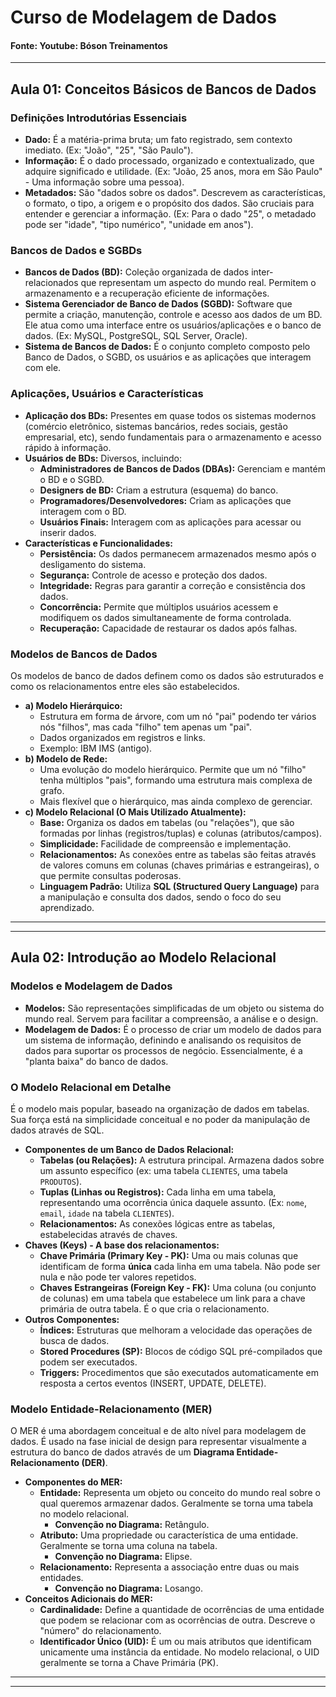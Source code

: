 # Curso de Modelagem de Dados

#### Fonte: Youtube: Bóson Treinamentos

---

## Aula 01: Conceitos Básicos de Bancos de Dados

### Definições Introdutórias Essenciais

- **Dado:** É a matéria-prima bruta; um fato registrado, sem contexto imediato. (Ex: "João", "25", "São Paulo").
- **Informação:** É o dado processado, organizado e contextualizado, que adquire significado e utilidade. (Ex: "João, 25 anos, mora em São Paulo" - Uma informação sobre uma pessoa).
- **Metadados:** São "dados sobre os dados". Descrevem as características, o formato, o tipo, a origem e o propósito dos dados. São cruciais para entender e gerenciar a informação. (Ex: Para o dado "25", o metadado pode ser "idade", "tipo numérico", "unidade em anos").

### Bancos de Dados e SGBDs

- **Bancos de Dados (BD):** Coleção organizada de dados inter-relacionados que representam um aspecto do mundo real. Permitem o armazenamento e a recuperação eficiente de informações.
- **Sistema Gerenciador de Banco de Dados (SGBD):** Software que permite a criação, manutenção, controle e acesso aos dados de um BD. Ele atua como uma interface entre os usuários/aplicações e o banco de dados. (Ex: MySQL, PostgreSQL, SQL Server, Oracle).
- **Sistema de Bancos de Dados:** É o conjunto completo composto pelo Banco de Dados, o SGBD, os usuários e as aplicações que interagem com ele.

### Aplicações, Usuários e Características

- **Aplicação dos BDs:** Presentes em quase todos os sistemas modernos (comércio eletrônico, sistemas bancários, redes sociais, gestão empresarial, etc), sendo fundamentais para o armazenamento e acesso rápido à informação.
- **Usuários de BDs:** Diversos, incluindo: 
    - **Administradores de Bancos de Dados (DBAs):** Gerenciam e mantém o BD e o SGBD.
    - **Designers de BD:** Criam a estrutura (esquema) do banco.
    - **Programadores/Desenvolvedores:** Criam as aplicações que interagem com o BD.
    - **Usuários Finais:** Interagem com as aplicações para acessar ou inserir dados.
- **Características e Funcionalidades:**
    - **Persistência:** Os dados permanecem armazenados mesmo após o desligamento do sistema.
    - **Segurança:** Controle de acesso e proteção dos dados.
    - **Integridade:** Regras para garantir a correção e consistência dos dados.
    - **Concorrência:** Permite que múltiplos usuários acessem e modifiquem os dados simultaneamente de forma controlada.
    - **Recuperação:** Capacidade de restaurar os dados após falhas.

### Modelos de Bancos de Dados

Os modelos de banco de dados definem como os dados são estruturados e como os relacionamentos entre eles são estabelecidos.

- **a) Modelo Hierárquico:**
    - Estrutura em forma de árvore, com um nó "pai" podendo ter vários nós "filhos", mas cada "filho" tem apenas um "pai".
    - Dados organizados em registros e links.
    - Exemplo: IBM IMS (antigo).
- **b) Modelo de Rede:**
    - Uma evolução do modelo hierárquico. Permite que um nó "filho" tenha múltiplos "pais", formando uma estrutura mais complexa de grafo.
    - Mais flexível que o hierárquico, mas ainda complexo de gerenciar.
- **c) Modelo Relacional (O Mais Utilizado Atualmente):**
    - **Base:** Organiza os dados em tabelas (ou "relações"), que são formadas por linhas (registros/tuplas) e colunas (atributos/campos).
    - **Simplicidade:** Facilidade de compreensão e implementação.
    - **Relacionamentos:** As conexões entre as tabelas são feitas através de valores comuns em colunas (chaves primárias e estrangeiras), o que permite consultas poderosas.
    - **Linguagem Padrão:** Utiliza **SQL (Structured Query Language)** para a manipulação e consulta dos dados, sendo o foco do seu aprendizado.

---
---

## Aula 02: Introdução ao Modelo Relacional

### Modelos e Modelagem de Dados

- **Modelos:** São representações simplificadas de um objeto ou sistema do mundo real. Servem para facilitar a compreensão, a análise e o design.
- **Modelagem de Dados:** É o processo de criar um modelo de dados para um sistema de informação, definindo e analisando os requisitos de dados para suportar os processos de negócio. Essencialmente, é a "planta baixa" do banco de dados.

### O Modelo Relacional em Detalhe

É o modelo mais popular, baseado na organização de dados em tabelas. Sua força está na simplicidade conceitual e no poder da manipulação de dados através de SQL.

- **Componentes de um Banco de Dados Relacional:**
    - **Tabelas (ou Relações):** A estrutura principal. Armazena dados sobre um assunto específico (ex: uma tabela `CLIENTES`, uma tabela `PRODUTOS`).
    - **Tuplas (Linhas ou Registros):** Cada linha em uma tabela, representando uma ocorrência única daquele assunto. (Ex: `nome`, `email`, `idade` na tabela `CLIENTES`).
    - **Relacionamentos:** As conexões lógicas entre as tabelas, estabelecidas através de chaves.
- **Chaves (Keys) - A base dos relacionamentos:**
    - **Chave Primária (Primary Key - PK):** Uma ou mais colunas que identificam de forma **única** cada linha em uma tabela. Não pode ser nula e não pode ter valores repetidos.
    - **Chaves Estrangeiras (Foreign Key - FK):** Uma coluna (ou conjunto de colunas) em uma tabela que estabelece um link para a chave primária de outra tabela. É o que cria o relacionamento.
- **Outros Componentes:**
    - **Índices:** Estruturas que melhoram a velocidade das operações de busca de dados.
    - **Stored Procedures (SP):** Blocos de código SQL pré-compilados que podem ser executados.
    - **Triggers:** Procedimentos que são executados automaticamente em resposta a certos eventos (INSERT, UPDATE, DELETE).

### Modelo Entidade-Relacionamento (MER)

O MER é uma abordagem conceitual e de alto nível para modelagem de dados. É usado na fase inicial de design para representar visualmente a estrutura do banco de dados através de um **Diagrama Entidade-Relacionamento (DER)**.

- **Componentes do MER:**
    - **Entidade:** Representa um objeto ou conceito do mundo real sobre o qual queremos armazenar dados. Geralmente se torna uma tabela no modelo relacional.
        - **Convenção no Diagrama:** Retângulo.
    - **Atributo:** Uma propriedade ou característica de uma entidade. Geralmente se torna uma coluna na tabela.
        - **Convenção no Diagrama:** Elipse.
    - **Relacionamento:** Representa a associação entre duas ou mais entidades.
        - **Convenção no Diagrama:** Losango.
- **Conceitos Adicionais do MER:**
    - **Cardinalidade:** Define a quantidade de ocorrências de uma entidade que podem se relacionar com as ocorrências de outra. Descreve o "número" do relacionamento.
    - **Identificador Único (UID):** É um ou mais atributos que identificam unicamente uma instância da entidade. No modelo relacional, o UID geralmente se torna a Chave Primária (PK).

---
---

